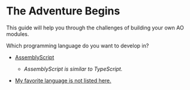 # The Adventure Begins

This guide will help you through the challenges of building your own AO modules.

Which programming language do you want to develop in?

- [AssemblyScript](assemblyscript/ADVENTURE.md)
  - _AssemblyScript is similar to TypeScript._

- [My favorite language is not listed here.](./ABORT.md)
